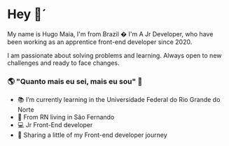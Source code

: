 # Hey 👋´
My name is Hugo Maia, I'm from Brazil � I'm A Jr Developer, who have been working as an apprentice front-end developer since 2020.

I am passionate about solving problems and learning. Always open to new challenges and ready to face changes.


### 🌎 "Quanto mais eu sei, mais eu sou" 🧠 
- 📚 I’m currently learning in the Universidade Federal do Rio Grande do Norte
- 📍  From RN living in São Fernando
- 💻 Jr Front-End developer
- 🚀 Sharing a little of my Front-end developer journey 



<!--
**hugo2m/hugo2m** is a ✨ _special_ ✨ repository because its `README.md` (this file) appears on your GitHub profile.

Here are some ideas to get you started:

- 🔭 I’m currently working on ...
- 🌱 I’m currently learning ...
- 👯 I’m looking to collaborate on ...
- 🤔 I’m looking for help with ...
- 💬 Ask me about ...
- 📫 How to reach me: ...
- 😄 Pronouns: ...
- ⚡ Fun fact: ...
-->
